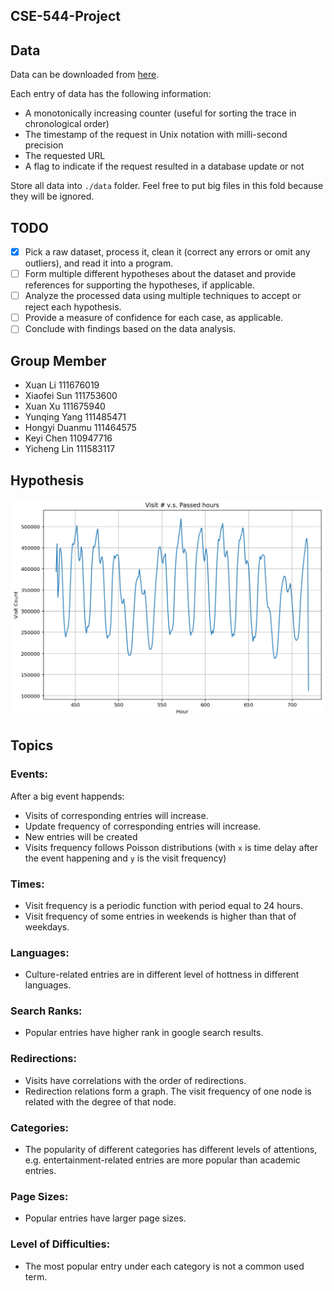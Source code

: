 CSE-544-Project
----

## Data

Data can be downloaded from [here](http://www.wikibench.eu/?page_id=60).

Each entry of data has the following information:
- A monotonically increasing counter (useful for sorting the trace in chronological order)
- The timestamp of the request in Unix notation with milli-second precision
- The requested URL
- A flag to indicate if the request resulted in a database update or not

Store all data into `./data` folder. Feel free to put big files in this fold because they will be ignored.



## TODO

- [x] Pick a raw dataset, process it, clean it (correct any errors or omit any outliers), and read it into a program.
- [ ] Form multiple different hypotheses about the dataset and provide references for supporting the hypotheses, if applicable.
- [ ] Analyze the processed data using multiple techniques to accept or reject each hypothesis.
- [ ] Provide a measure of confidence for each case, as applicable.
- [ ] Conclude with findings based on the data analysis.

## Group Member
- Xuan Li 111676019
- Xiaofei Sun 111753600
- Xuan Xu 111675940
- Yunqing Yang 111485471
- Hongyi Duanmu 111464575
- Keyi Chen 110947716
- Yicheng Lin 111583117

## Hypothesis
![plot.png](https://github.com/xuan-li/CSE-544-Project/blob/master/plot.png)

## Topics
### Events:

After a big event happends:
- Visits of corresponding entries will increase.
- Update frequency of corresponding entries will increase.
- New entries will be created
- Visits frequency follows Poisson distributions (with `x` is time delay after the event happening and `y` is the 
 visit frequency)
 
### Times:

- Visit frequency is a periodic function with period equal to 24 hours.
- Visit frequency of some entries in weekends is higher than that of weekdays.
  
### Languages:

- Culture-related entries are in different level of hottness in different languages.
  
### Search Ranks:

- Popular entries have higher rank in google search results.
  
### Redirections:

- Visits have correlations with the order of redirections.
- Redirection relations form a graph. The visit frequency of one node is related with the degree of that node.

### Categories:

- The popularity of different categories has different levels of attentions, e.g. entertainment-related entries are more popular than academic entries.
  
### Page Sizes:

- Popular entries have larger page sizes.
  
### Level of Difficulties:

- The most popular entry under each category is not a common used term.


